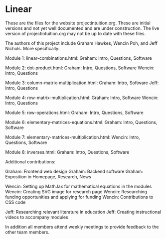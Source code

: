 # Linear

These are the files for the website projectintuition.org. These are initial versions and not yet well documented and are under construction.
The live version of projectintuition.org may not be up to date with these files.



The authors of this project include Graham Hawkes, Wencin Poh, and Jeff Nichols. More specifically:

Module 1: linear-combinations.html:
Graham: Intro, Questions, Software

Module 2: dot-product.html:
Graham: Intro, Questions, Software
Wencin: Intro, Questions

Module 3: column-matrix-multiplication.html: 
Graham: Intro, Software
Jeff: Intro, Questions

Module 4: row-matrix-multiplication.html:
Graham: Intro, Software
Wencin: Intro, Questions 

Module 5: row-operations.html:
Graham: Intro, Questions, Software

Module 6: elementary-matrices-equations.html:
Graham: Intro, Questions, Software

Module 7: elementary-matrices-multiplication.html:
Wencin: Intro, Questions, Software

Module 8: inverses.html:
Graham: Intro, Questions, Software

Additional contributions:

Graham: Frontend web design 
Graham: Backend software
Graham: Exposition in Homepage, Research, News

Wencin: Setting up MathJax for mathematical equations in the modules
Wencin: Creating SVG image for research page
Wencin: Researching funding opportunities and applying for funding
Wencin: Contributions to CSS code 

Jeff: Researching relevant literature in education
Jeff: Creating instructional videos to accompany modules


In addition all members attend weekly meetings to provide feedback to the other team members.

